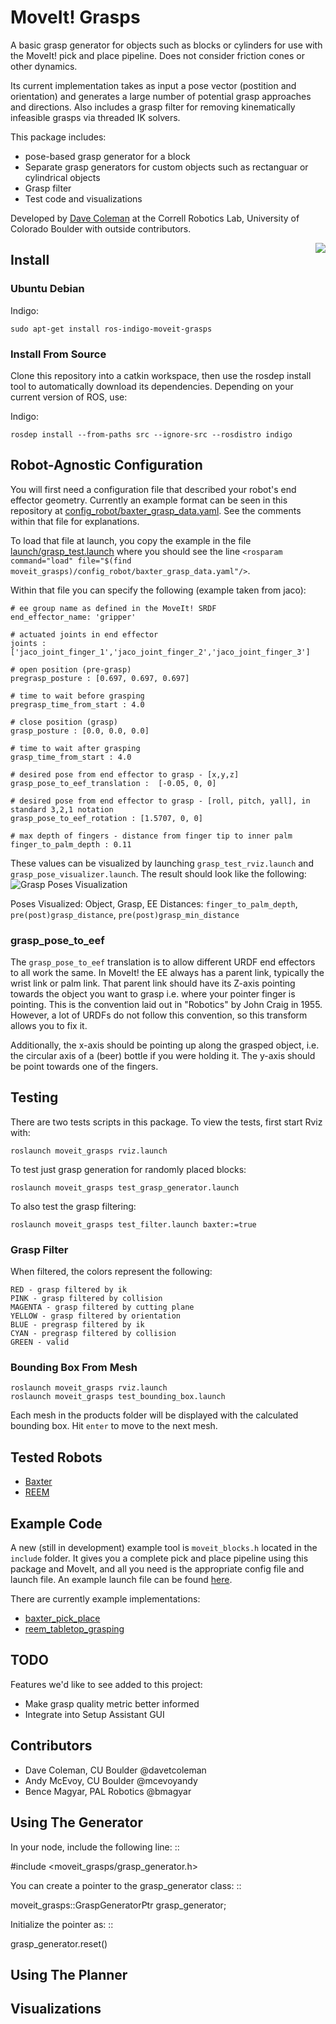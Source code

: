MoveIt! Grasps
====================

A basic grasp generator for objects such as blocks or cylinders for use with the MoveIt! pick and place pipeline. Does not consider friction cones or other dynamics. 

Its current implementation takes as input a pose vector (postition and orientation) and generates a large number of potential grasp approaches and directions. Also includes a grasp filter for removing kinematically infeasible grasps via threaded IK solvers.

This package includes:

 - pose-based grasp generator for a block
 - Separate grasp generators for custom objects such as rectanguar or cylindrical objects
 - Grasp filter
 - Test code and visualizations

Developed by [Dave Coleman](http://dav.ee) at the Correll Robotics Lab, University of Colorado Boulder with outside contributors.

<img align="right" src="https://raw.github.com/davetcoleman/moveit_grasps/hydro-devel/resources/demo.png" /> 

## Install

### Ubuntu Debian

Indigo:
```
sudo apt-get install ros-indigo-moveit-grasps
```

### Install From Source

Clone this repository into a catkin workspace, then use the rosdep install tool to automatically download its dependencies. Depending on your current version of ROS, use:

Indigo:
```
rosdep install --from-paths src --ignore-src --rosdistro indigo
```

## Robot-Agnostic Configuration

You will first need a configuration file that described your robot's end effector geometry. Currently an example format can be seen in this repository at [config_robot/baxter_grasp_data.yaml](https://github.com/davetcoleman/moveit_grasps/blob/indigo-devel/config_robot/baxter_grasp_data.yaml). See the comments within that file for explanations. 

To load that file at launch, you copy the example in the file [launch/grasp_test.launch](https://github.com/davetcoleman/moveit_grasps/blob/indigo-devel/launch/grasp_test.launch) where you should see the line ``<rosparam command="load" file="$(find moveit_grasps)/config_robot/baxter_grasp_data.yaml"/>``.

Within that file you can specify the following (example taken from jaco):

    # ee group name as defined in the MoveIt! SRDF
    end_effector_name: 'gripper'  

    # actuated joints in end effector
    joints : ['jaco_joint_finger_1','jaco_joint_finger_2','jaco_joint_finger_3']

    # open position (pre-grasp)
    pregrasp_posture : [0.697, 0.697, 0.697]

    # time to wait before grasping
    pregrasp_time_from_start : 4.0

    # close position (grasp)
    grasp_posture : [0.0, 0.0, 0.0]

    # time to wait after grasping
    grasp_time_from_start : 4.0

    # desired pose from end effector to grasp - [x,y,z]
    grasp_pose_to_eef_translation :  [-0.05, 0, 0]

    # desired pose from end effector to grasp - [roll, pitch, yall], in standard 3,2,1 notation
    grasp_pose_to_eef_rotation : [1.5707, 0, 0]

    # max depth of fingers - distance from finger tip to inner palm
    finger_to_palm_depth : 0.11

These values can be visualized by launching `grasp_test_rviz.launch` and `grasp_pose_visualizer.launch`.
The result should look like the following:
![Grasp Poses Visualization](https://bytebucket.org/cuamazonchallenge/moveit_grasps/raw/6a0397bce5a309428e0fa25366e0d58015c93433/resources/moveit_grasps_poses.jpeg?token=ca124fc4d9cd8f2678a7392b3a568f7883f8ee3b)

Poses Visualized: Object, Grasp, EE
Distances: `finger_to_palm_depth`, `pre(post)grasp_distance`, `pre(post)grasp_min_distance`

### grasp_pose_to_eef

The ``grasp_pose_to_eef`` translation is to allow different URDF end effectors to all work the same. In MoveIt! the EE always has a parent link, typically the wrist link or palm link. That parent link should have its Z-axis pointing towards the object you want to grasp i.e. where your pointer finger is pointing. This is the convention laid out in "Robotics" by John Craig in 1955. However, a lot of URDFs do not follow this convention, so this transform allows you to fix it.

Additionally, the x-axis should be pointing up along the grasped object, i.e. the circular axis of a (beer) bottle if you were holding it. The y-axis should be point towards one of the fingers.

## Testing

There are two tests scripts in this package. To view the tests, first start Rviz with:

    roslaunch moveit_grasps rviz.launch

To test just grasp generation for randomly placed blocks:

    roslaunch moveit_grasps test_grasp_generator.launch 

To also test the grasp filtering:

    roslaunch moveit_grasps test_filter.launch baxter:=true

### Grasp Filter

When filtered, the colors represent the following:

    RED - grasp filtered by ik
    PINK - grasp filtered by collision
    MAGENTA - grasp filtered by cutting plane
    YELLOW - grasp filtered by orientation
    BLUE - pregrasp filtered by ik
    CYAN - pregrasp filtered by collision
    GREEN - valid

### Bounding Box From Mesh

    roslaunch moveit_grasps rviz.launch
    roslaunch moveit_grasps test_bounding_box.launch

Each mesh in the products folder will be displayed with the calculated bounding box. Hit `enter` to move to the next mesh.

## Tested Robots

 - [Baxter](https://github.com/davetcoleman/baxter_cpp)
 - [REEM](http://wiki.ros.org/Robots/REEM)

## Example Code

A new (still in development) example tool is ``moveit_blocks.h`` located in the ``include`` folder. It gives you a complete pick and place pipeline using this package and MoveIt, and all you need is the appropriate config file and launch file. An example launch file can be found [here](https://github.com/davetcoleman/clam/blob/master/clam_pick_place/launch/pick_place.launch).

There are currently example implementations:

 - [baxter_pick_place](https://github.com/davetcoleman/baxter_cpp/tree/indigo-devel/baxter_pick_place)
 - [reem_tabletop_grasping](https://github.com/pal-robotics/reem_tabletop_grasping)

## TODO

Features we'd like to see added to this project:

 - Make grasp quality metric better informed
 - Integrate into Setup Assistant GUI

## Contributors

 - Dave Coleman, CU Boulder @davetcoleman
 - Andy McEvoy, CU Boulder @mcevoyandy
 - Bence Magyar, PAL Robotics @bmagyar

 Using The Generator
-------------------

In your node, include the following line: ::

  #include <moveit_grasps/grasp_generator.h>

You can create a pointer to the grasp_generator class: ::

  moveit_grasps::GraspGeneratorPtr grasp_generator;

Initialize the pointer as: ::

  grasp_generator.reset()

Using The Planner
-----------------

Visualizations
--------------